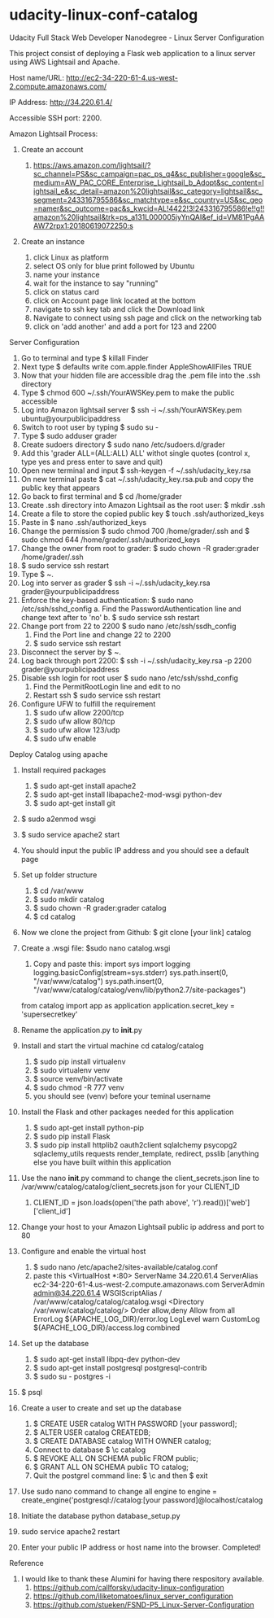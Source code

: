 # udacity-linux-conf-catalog
Udacity Full Stack Web Developer Nanodegree - Linux Server Configuration 

This project consist of deploying a Flask web application to a linux server using AWS Lightsail and Apache.

Host name/URL: http://ec2-34-220-61-4.us-west-2.compute.amazonaws.com/

IP Address: http://34.220.61.4/

Accessible SSH port: 2200.

Amazon Lightsail Process:

1) Create an account
     1. https://aws.amazon.com/lightsail/?sc_channel=PS&sc_campaign=pac_ps_q4&sc_publisher=google&sc_medium=AW_PAC_CORE_Enterprise_Lightsail_b_Adopt&sc_content=lightsail_e&sc_detail=amazon%20lightsail&sc_category=lightsail&sc_segment=243316795586&sc_matchtype=e&sc_country=US&sc_geo=namer&sc_outcome=pac&s_kwcid=AL!4422!3!243316795586!e!!g!!amazon%20lightsail&trk=ps_a131L000005iyYnQAI&ef_id=VM81PgAAAW72rpx1:20180619072250:s

2) Create an instance
    1. click Linux as platform 
    2. select OS only for blue print followed by Ubuntu
    3. name your instance
    4. wait for the instance to say "running"
    5. click on status card
    6. click on Account page link located at the bottom
    7. navigate to ssh key tab and click the Download link
    8. Navigate to connect using ssh page and click on the networking tab
    9. click on 'add another' and add a port for 123 and 2200

Server Configuration

1) Go to terminal and type $ killall Finder
2) Next type $ defaults write com.apple.finder AppleShowAllFiles TRUE
3) Now that your hidden file are accessible drag the .pem file into the .ssh directory
4) Type $ chmod 600 ~/.ssh/YourAWSKey.pem to make the public accessible 
5) Log into Amazon lightsail server $ ssh -i ~/.ssh/YourAWSKey.pem ubuntu@yourpublicipaddress
6) Switch to root user by typing $ sudo su - 
7) Type $ sudo adduser grader
8) Create sudoers directory $ sudo nano /etc/sudoers.d/grader 
9) Add this 'grader ALL=(ALL:ALL) ALL' withot single quotes (control x, type yes and press enter to save and quit)
10) Open new terminal and input $ ssh-keygen -f ~/.ssh/udacity_key.rsa
11) On new terminal paste $ cat ~/.ssh/udacity_key.rsa.pub and copy the public key that appears
12) Go back to first terminal and $ cd /home/grader
13) Create .ssh directory into Amazon Lightsail as the root user: $ mkdir .ssh
14) Create a file to store the copied public key $ touch .ssh/authorized_keys
15) Paste in $ nano .ssh/authorized_keys
16) Change the permission $ sudo chmod 700 /home/grader/.ssh and $ sudo chmod 644 /home/grader/.ssh/authorized_keys
17) Change the owner from root to grader: $ sudo chown -R grader:grader /home/grader/.ssh
18) $ sudo service ssh restart 
19) Type $ ~.
20) Log into server as grader $ ssh -i ~/.ssh/udacity_key.rsa grader@yourpublicipaddress
21) Enforce the key-based authentication: $ sudo nano /etc/ssh/sshd_config
    a. Find the PasswordAuthentication line and change text after to 'no'
    b. $ sudo service ssh restart
22) Change port from 22 to 2200 $ sudo nano /etc/ssh/ssdh_config
    1. Find the Port line and change 22 to 2200
    2. $ sudo service ssh restart
23) Disconnect the server by $ ~.
24) Log back through port 2200: $ ssh -i ~/.ssh/udacity_key.rsa -p 2200 grader@yourpublicipaddress
25) Disable ssh login for root user $ sudo nano /etc/ssh/sshd_config
    1) Find the PermitRootLogin line and edit to no 
    2) Restart ssh $ sudo service ssh restart
26) Configure UFW to fulfill the requirement
    1. $ sudo ufw allow 2200/tcp
    2. $ sudo ufw allow 80/tcp
    3. $ sudo ufw allow 123/udp
    4. $ sudo ufw enable

Deploy Catalog using apache

1) Install required packages
    1. $ sudo apt-get install apache2
    2. $ sudo apt-get install libapache2-mod-wsgi python-dev
    3. $ sudo apt-get install git

2) $ sudo a2enmod wsgi
3) $ sudo service apache2 start
4) You should input the public IP address and you should see a default page 
5) Set up folder structure
    1. $ cd /var/www
    2. $ sudo mkdir catalog
    3. $ sudo chown -R grader:grader catalog
    4. $ cd catalog
6) Now we clone the project from Github: $ git clone [your link] catalog
7) Create a .wsgi file: $sudo nano catalog.wsgi
    1. Copy and paste this:
      import sys
      import logging
      logging.basicConfig(stream=sys.stderr)
      sys.path.insert(0, "/var/www/catalog")
      sys.path.insert(0, "/var/www/catalog/catalog/venv/lib/python2.7/site-packages")

      from catalog import app as application
      application.secret_key = 'supersecretkey'

8) Rename the application.py to __init__.py
9) Install and start the virtual machine cd catalog/catalog
    1. $ sudo pip install virtualenv
    2. $ sudo virtualenv venv
    3. $ source venv/bin/activate
    4. $ sudo chmod -R 777 venv
    5. you should see (venv) before your teminal username
10) Install the Flask and other packages needed for this application
    1. $ sudo apt-get install python-pip
    2. $ sudo pip install Flask
    3. $ sudo pip install httplib2 oauth2client sqlalchemy psycopg2 sqlaclemy_utils requests render_template, redirect, psslib [anything else you have built within this application
11) Use the nano __init__.py command to change the client_secrets.json line to /var/www/catalog/catalog/client_secrets.json for your CLIENT_ID
    1. CLIENT_ID = json.loads(open('the path above', 'r').read())['web']['client_id']
12) Change your host to your Amazon Lightsail public ip address and port to 80
13) Configure and enable the virtual host
    1. $ sudo nano /etc/apache2/sites-available/catalog.conf
    2. paste this
      <VirtualHost *:80>
        ServerName 34.220.61.4
        ServerAlias ec2-34-220-61-4.us-west-2.compute.amazonaws.com
        ServerAdmin admin@34.220.61.4
        WSGIScriptAlias / /var/www/catalog/catalog/catalog.wsgi
        <Directory /var/www/catalog/catalog/>
            Order allow,deny
            Allow from all
        </Directory>
        ErrorLog ${APACHE_LOG_DIR}/error.log
        LogLevel warn
        CustomLog ${APACHE_LOG_DIR}/access.log combined
      </VirtualHost>
14) Set up the database
    1. $ sudo apt-get install libpq-dev python-dev
    2. $ sudo apt-get install postgresql postgresql-contrib
    3. $ sudo su - postgres -i
15) $ psql
16) Create a user to create and set up the database
    1. $ CREATE USER catalog WITH PASSWORD [your password];
    2. $ ALTER USER catalog CREATEDB;
    3. $ CREATE DATABASE catalog WITH OWNER catalog;
    4. Connect to database $ \c catalog
    5. $ REVOKE ALL ON SCHEMA public FROM public;
    6. $ GRANT ALL ON SCHEMA public TO catalog;
    7. Quit the postgrel command line: $ \c and then $ exit
17) Use sudo nano command to change all engine to engine = create_engine('postgresql://catalog:[your password]@localhost/catalog 
18) Initiate the database python database_setup.py
19) sudo service apache2 restart
20) Enter your public IP address or host name into the browser. Completed!

Reference
1) I would like to thank these Alumini for having there respository available.
    1. https://github.com/callforsky/udacity-linux-configuration
    2. https://github.com/iliketomatoes/linux_server_configuration
    3. https://github.com/stueken/FSND-P5_Linux-Server-Configuration

